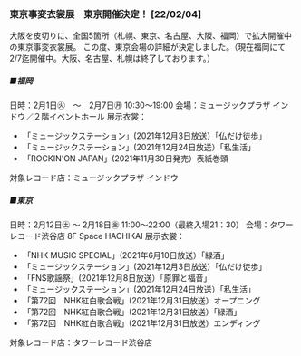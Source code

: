 ### 東京事変衣裳展　東京開催決定！ [22/02/04]

大阪を皮切りに、全国5箇所（札幌、東京、名古屋、大阪、福岡）で拡大開催中の東京事変衣裳展。
この度、東京会場の詳細が決定しました。（現在福岡にて2/7迄開催中。大阪、名古屋、札幌は終了しております。）

##### ■福岡
日時：2月1日㊋　～　2月7日㊊ 10:30～19:00
会場：ミュージックプラザ インドウ／２階イベントホール
展示衣裳：

- 「ミュージックステーション」(2021年12月3日放送）「仏だけ徒歩」
- 「ミュージックステーション」(2021年12月24日放送）「私生活」
- 「ROCKIN'ON JAPAN」(2021年11月30日発売）表紙巻頭

対象レコード店：ミュージックプラザ インドウ

##### ■東京
日時：2月12日㊏ ～ 2月18日㊎ 11:00～22:00（最終入場21：30）
会場：タワーレコード渋谷店 8F Space HACHIKAI
展示衣裳：

- 「NHK MUSIC SPECIAL」(2021年6月10日放送）「緑酒」　
- 「ミュージックステーション」(2021年12月3日放送）「仏だけ徒歩」
- 「FNS歌謡祭」(2021年12月8日放送）「原罪と福音」
- 「ミュージックステーション」(2021年12月24日放送）「私生活」
- 「第72回　NHK紅白歌合戦」(2021年12月31日放送）オープニング
- 「第72回　NHK紅白歌合戦」(2021年12月31日放送）「緑酒」
- 「第72回　NHK紅白歌合戦」(2021年12月31日放送）エンディング

対象レコード店：タワーレコード渋谷店